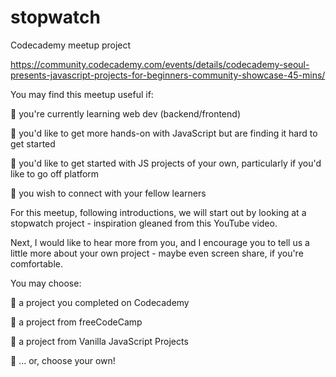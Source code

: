 # stopwatch

Codecademy meetup project 

https://community.codecademy.com/events/details/codecademy-seoul-presents-javascript-projects-for-beginners-community-showcase-45-mins/

You may find this meetup useful if: 

👾 you're currently learning web dev (backend/frontend)

👾 you'd like to get more hands-on with JavaScript but are finding it hard to get started

👾 you'd like to get started with JS projects of your own, particularly if you'd like to go off platform 

👾 you wish to connect with your fellow learners 





For this meetup, following introductions, we will start out by looking at a stopwatch project - inspiration gleaned from this YouTube video. 



Next, I would like to hear more from you, and I encourage you to tell us a little more about your own project - maybe even screen share, if you're comfortable. 

You may choose: 

🧿 a project you completed on Codecademy 

🧿 a project from freeCodeCamp 

🧿 a project from Vanilla JavaScript Projects 

🧿 ... or, choose your own! 
